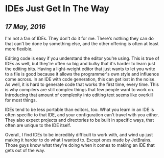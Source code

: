 IDEs Just Get In The Way
========================

*17 May, 2016*
--------------

I'm not a fan of IDEs.
They don't do it for me.
There's nothing they can do that can't be done by something else, and the other offering is often at least more flexible.

Editing code is easy if you understand the editor you're using.
This is true of IDEs as well, but they're often so big and bulky that it's harder to learn just the editing bits.
Having a light-weight editor that just wants to let you write to a file is good because it allows the programmer's own style and influence come across.
In an IDE with code generation, this can get lost in the noise.
As well, it is hard to generate code that works the first time, every time.
This is why compilers are still complex things that few people want to work on.
Introducing that amount of complexity into editing text seems like overkill for most things.

IDEs tend to be less portable than editors, too.
What you learn in an IDE is often specific to that IDE, and your configuration can't travel with you either.
They also expect projects and directories to be built in specific ways, that often are unique to the IDE itself.

Overall, I find IDEs to be incredibly difficult to work with, and wind up just making it harder to do what I wanted to.
Except ones made by JetBrains.
Those guys know what they're doing when it comes to making an IDE that gets out of the way.